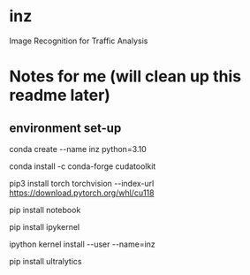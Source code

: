 # inz
Image Recognition for Traffic Analysis

# Notes for me (will clean up this readme later)

## environment set-up

conda create --name inz python=3.10

conda install -c conda-forge cudatoolkit

pip3 install torch torchvision --index-url https://download.pytorch.org/whl/cu118

pip install notebook

pip install ipykernel

ipython kernel install --user --name=inz

pip install ultralytics


